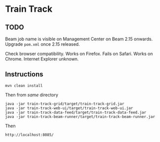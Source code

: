 # Train Track

## TODO

Beam job name is visible on Management Center on Beam 2.15 onwards. Upgrade `pom.xml` once 2.15 released.

Check browser compatibility. Works on Firefox. Fails on Safari. Works on Chrome. Internet Explorer unknown.


## Instructions

```
mvn clean install
```

Then from *same* directory

```
java -jar train-track-grid/target/train-track-grid.jar
java -jar train-track-web-ui/target/train-track-web-ui.jar
java -jar train-track-data-feed/target/train-track-data-feed.jar
java -jar train-track-beam-runner/target/train-track-beam-runner.jar
```

Then

```
http://localhost:8085/
```
